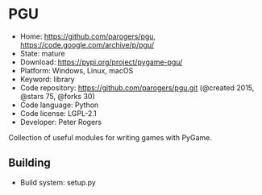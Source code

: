 # PGU

- Home: https://github.com/parogers/pgu, https://code.google.com/archive/p/pgu/
- State: mature
- Download: https://pypi.org/project/pygame-pgu/
- Platform: Windows, Linux, macOS
- Keyword: library
- Code repository: https://github.com/parogers/pgu.git (@created 2015, @stars 75, @forks 30)
- Code language: Python
- Code license: LGPL-2.1
- Developer: Peter Rogers

Collection of useful modules for writing games with PyGame.

## Building

- Build system: setup.py
